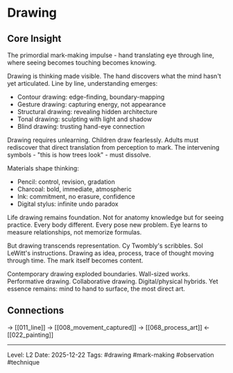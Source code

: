 # Drawing

## Core Insight
The primordial mark-making impulse - hand translating eye through line, where seeing becomes touching becomes knowing.

Drawing is thinking made visible. The hand discovers what the mind hasn't yet articulated. Line by line, understanding emerges:
- Contour drawing: edge-finding, boundary-mapping
- Gesture drawing: capturing energy, not appearance
- Structural drawing: revealing hidden architecture
- Tonal drawing: sculpting with light and shadow
- Blind drawing: trusting hand-eye connection

Drawing requires unlearning. Children draw fearlessly. Adults must rediscover that direct translation from perception to mark. The intervening symbols - "this is how trees look" - must dissolve.

Materials shape thinking:
- Pencil: control, revision, gradation
- Charcoal: bold, immediate, atmospheric
- Ink: commitment, no erasure, confidence
- Digital stylus: infinite undo paradox

Life drawing remains foundation. Not for anatomy knowledge but for seeing practice. Every body different. Every pose new problem. Eye learns to measure relationships, not memorize formulas.

But drawing transcends representation. Cy Twombly's scribbles. Sol LeWitt's instructions. Drawing as idea, process, trace of thought moving through time. The mark itself becomes content.

Contemporary drawing exploded boundaries. Wall-sized works. Performative drawing. Collaborative drawing. Digital/physical hybrids. Yet essence remains: mind to hand to surface, the most direct art.

## Connections
→ [[011_line]]
→ [[008_movement_captured]]
→ [[068_process_art]]
← [[022_painting]]

---
Level: L2
Date: 2025-12-22
Tags: #drawing #mark-making #observation #technique